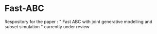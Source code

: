# Fast-ABC
Respository for the paper : " Fast ABC with joint generative modelling and subset simulation " 
currently under review
